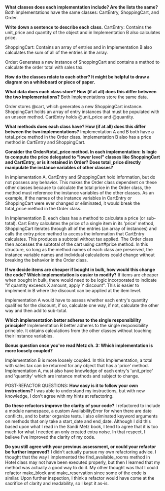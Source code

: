 **What classes does each implementation include? Are the lists the same?**
Both implementations have the same classes: CartEntry, ShoppingCart, and Order. 

**Write down a sentence to describe each class.**
CartEntry: Contains the unit_price and quantity of the object and in Implementation B also calculates price.

ShoppingCart: Contains an array of entries and in Implementation B also calculates the sum of all of the entries in the array.

Order: Generates a new instance of ShoppingCart and contains a method to calculate the order total with sales tax.

**How do the classes relate to each other? It might be helpful to draw a diagram on a whiteboard or piece of paper.**

**What data does each class store? How (if at all) does this differ between the two implementations?**
Both Implementations store the same data. 

Order stores @cart, which generates a new ShoppingCart instance. ShoppingCart holds an array of entry instances that must be populated with an unseen method. CartEntry holds @unit_price and @quantity.

**What methods does each class have? How (if at all) does this differ between the two implementations?**
Implementation A and B both have a total_price method in the Order class. Implementation B also has a price method in CartEntry and ShoppingCart. 

**Consider the Order#total_price method. In each implementation:**
**Is logic to compute the price delegated to "lower level" classes like ShoppingCart and CartEntry, or is it retained in Order?**
**Does total_price directly manipulate the instance variables of other classes?**

In implementation A, CartEntry and ShoppingCart hold information, but do not possess any behavior. This makes the Order class dependent on these other classes because to calculate the total price in the Order class, the method must reference the instance variables of the other classes. As an example, if the names of the instance variables in CartEntry or ShoppingCart were ever changed or eliminated, it would break the total_price method in the Order class.

In Implementation B, each class has a method to calculate a price (or sub-total). Cart Entry calculates the price of a single item in its 'price' method, ShoppingCart iterates through all of the entries (an array of instances) and calls the entry.price method to access the information that CartEntry calculates. This produces a subtotal without tax applied. The Order class then accesses the subtotal of the cart using cart#price method. In this structure, so long as the method names of each class are preserved, the instance variable names and individual calculations could change without breaking the behavior in the Order class. 

**If we decide items are cheaper if bought in bulk, how would this change the code? Which implementation is easier to modify?**
If items are cheaper when bought in bulk, there would need to be logic incorporated to indicate "if quantity exceeds X amount, apply Y discount". This is easier to implement in B where the discount can be applied at the item level. 

Implementation A would have to assess whether each entry's quantity qualifies for the discount, if so, calculate one way, if not, calculate the other way and then add to sub-total. 

**Which implementation better adheres to the single responsibility principle?**
Implementation B better adheres to the single responsibility principle. It obtains calculations from the other classes without touching their instance variables.

**Bonus question once you've read Metz ch. 3: Which implementation is more loosely coupled?**

Implementation B is more loosely coupled. In this Implementation, a total with sales tax can be returned for any object that has a 'price' method. Implementation A, must also have knowledge of each entry's 'unit_price' and 'quantity' which are instance methods and subject to change.

POST-REFACTOR QUESTIONS:
**How easy is it to follow your own instructions?**
I was able to understand my instructions, but with new knowledge, I don't agree with my hints at refactoring.

**Do these refactors improve the clarity of your code?**
I refactored to include a module namespace, a custom AvailabilityError for when there are date conflicts, and to better organize tests. I also eliminated keyword arguments on methods that only take a start_date and end_date. Although I did this based upon what I read in the Sandi Metz book, I tend to agree that it is too much for what I needed an only created extra noise. In that respect, I believe I've improved the clarity of my code. 

**Do you still agree with your previous assessment, or could your refactor be further improved?**
I didn't actually pursue my own refactoring advice. I thought that the way I implemented the find_available_rooms method in Hotel class may not have been executed properly, but then I learned that my method was actually a good way to do it. My other thought was that I could refactor make_block and make_reservation since some of the code is similar. Upon further inspection, I think a refactor would have come at the sacrifice of clarity and readability, so I kept it as-is.
